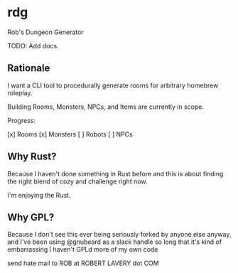 # rdg
Rob's Dungeon Generator

TODO: Add docs.


## Rationale

I want a CLI tool to procedurally generate rooms for arbitrary homebrew roleplay.

Building Rooms, Monsters, NPCs, and Items are currently in scope.

Progress:

[x] Rooms
[x] Monsters
[ ] Robots
[ ] NPCs

## Why Rust?

Because I haven't done something in Rust before and this is about finding the right blend of cozy and challenge right now.

I'm enjoying the Rust.


## Why GPL?

Because I don't see this ever being seriously forked by anyone else anyway, and I've been using @gnubeard as a slack handle so long that it's kind of embarrassing I haven't GPLd more of my own code


send hate mail to ROB at ROBERT LAVERY dot COM
